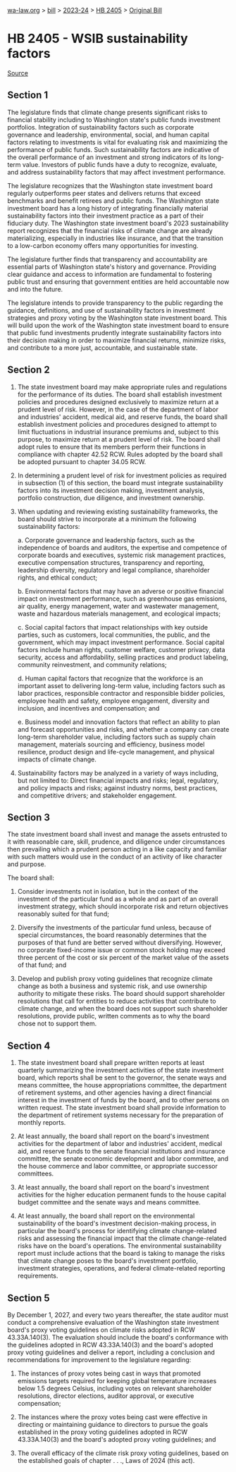 [wa-law.org](/) > [bill](/bill/) > [2023-24](/bill/2023-24/) > [HB 2405](/bill/2023-24/hb/2405/) > [Original Bill](/bill/2023-24/hb/2405/1/)

# HB 2405 - WSIB sustainability factors

[Source](http://lawfilesext.leg.wa.gov/biennium/2023-24/Pdf/Bills/House%20Bills/2405.pdf)

## Section 1
The legislature finds that climate change presents significant risks to financial stability including to Washington state's public funds investment portfolios. Integration of sustainability factors such as corporate governance and leadership, environmental, social, and human capital factors relating to investments is vital for evaluating risk and maximizing the performance of public funds. Such sustainability factors are indicative of the overall performance of an investment and strong indicators of its long-term value. Investors of public funds have a duty to recognize, evaluate, and address sustainability factors that may affect investment performance.

The legislature recognizes that the Washington state investment board regularly outperforms peer states and delivers returns that exceed benchmarks and benefit retirees and public funds. The Washington state investment board has a long history of integrating financially material sustainability factors into their investment practice as a part of their fiduciary duty. The Washington state investment board's 2023 sustainability report recognizes that the financial risks of climate change are already materializing, especially in industries like insurance, and that the transition to a low-carbon economy offers many opportunities for investing.

The legislature further finds that transparency and accountability are essential parts of Washington state's history and governance. Providing clear guidance and access to information are fundamental to fostering public trust and ensuring that government entities are held accountable now and into the future.

The legislature intends to provide transparency to the public regarding the guidance, definitions, and use of sustainability factors in investment strategies and proxy voting by the Washington state investment board. This will build upon the work of the Washington state investment board to ensure that public fund investments prudently integrate sustainability factors into their decision making in order to maximize financial returns, minimize risks, and contribute to a more just, accountable, and sustainable state.

## Section 2
1. The state investment board may make appropriate rules and regulations for the performance of its duties. The board shall establish investment policies and procedures designed exclusively to maximize return at a prudent level of risk. However, in the case of the department of labor and industries' accident, medical aid, and reserve funds, the board shall establish investment policies and procedures designed to attempt to limit fluctuations in industrial insurance premiums and, subject to this purpose, to maximize return at a prudent level of risk. The board shall adopt rules to ensure that its members perform their functions in compliance with chapter 42.52 RCW. Rules adopted by the board shall be adopted pursuant to chapter 34.05 RCW.

2. In determining a prudent level of risk for investment policies as required in subsection (1) of this section, the board must integrate sustainability factors into its investment decision making, investment analysis, portfolio construction, due diligence, and investment ownership.

3. When updating and reviewing existing sustainability frameworks, the board should strive to incorporate at a minimum the following sustainability factors:

    a. Corporate governance and leadership factors, such as the independence of boards and auditors, the expertise and competence of corporate boards and executives, systemic risk management practices, executive compensation structures, transparency and reporting, leadership diversity, regulatory and legal compliance, shareholder rights, and ethical conduct;

    b. Environmental factors that may have an adverse or positive financial impact on investment performance, such as greenhouse gas emissions, air quality, energy management, water and wastewater management, waste and hazardous materials management, and ecological impacts;

    c. Social capital factors that impact relationships with key outside parties, such as customers, local communities, the public, and the government, which may impact investment performance. Social capital factors include human rights, customer welfare, customer privacy, data security, access and affordability, selling practices and product labeling, community reinvestment, and community relations;

    d. Human capital factors that recognize that the workforce is an important asset to delivering long-term value, including factors such as labor practices, responsible contractor and responsible bidder policies, employee health and safety, employee engagement, diversity and inclusion, and incentives and compensation; and

    e. Business model and innovation factors that reflect an ability to plan and forecast opportunities and risks, and whether a company can create long-term shareholder value, including factors such as supply chain management, materials sourcing and efficiency, business model resilience, product design and life-cycle management, and physical impacts of climate change.

4. Sustainability factors may be analyzed in a variety of ways including, but not limited to: Direct financial impacts and risks; legal, regulatory, and policy impacts and risks; against industry norms, best practices, and competitive drivers; and stakeholder engagement.

## Section 3
The state investment board shall invest and manage the assets entrusted to it with reasonable care, skill, prudence, and diligence under circumstances then prevailing which a prudent person acting in a like capacity and familiar with such matters would use in the conduct of an activity of like character and purpose.

The board shall:

1. Consider investments not in isolation, but in the context of the investment of the particular fund as a whole and as part of an overall investment strategy, which should incorporate risk and return objectives reasonably suited for that fund;

2. Diversify the investments of the particular fund unless, because of special circumstances, the board reasonably determines that the purposes of that fund are better served without diversifying. However, no corporate fixed-income issue or common stock holding may exceed three percent of the cost or six percent of the market value of the assets of that fund; and

3. Develop and publish proxy voting guidelines that recognize climate change as both a business and systemic risk, and use ownership authority to mitigate these risks. The board should support shareholder resolutions that call for entities to reduce activities that contribute to climate change, and when the board does not support such shareholder resolutions, provide public, written comments as to why the board chose not to support them.

## Section 4
1. The state investment board shall prepare written reports at least quarterly summarizing the investment activities of the state investment board, which reports shall be sent to the governor, the senate ways and means committee, the house appropriations committee, the department of retirement systems, and other agencies having a direct financial interest in the investment of funds by the board, and to other persons on written request. The state investment board shall provide information to the department of retirement systems necessary for the preparation of monthly reports.

2. At least annually, the board shall report on the board's investment activities for the department of labor and industries' accident, medical aid, and reserve funds to the senate financial institutions and insurance committee, the senate economic development and labor committee, and the house commerce and labor committee, or appropriate successor committees.

3. At least annually, the board shall report on the board's investment activities for the higher education permanent funds to the house capital budget committee and the senate ways and means committee.

4. At least annually, the board shall report on the environmental sustainability of the board's investment decision-making process, in particular the board's process for identifying climate change-related risks and assessing the financial impact that the climate change-related risks have on the board's operations. The environmental sustainability report must include actions that the board is taking to manage the risks that climate change poses to the board's investment portfolio, investment strategies, operations, and federal climate-related reporting requirements.

## Section 5
By December 1, 2027, and every two years thereafter, the state auditor must conduct a comprehensive evaluation of the Washington state investment board's proxy voting guidelines on climate risks adopted in RCW 43.33A.140(3). The evaluation should include the board's conformance with the guidelines adopted in RCW 43.33A.140(3) and the board's adopted proxy voting guidelines and deliver a report, including a conclusion and recommendations for improvement to the legislature regarding:

1. The instances of proxy votes being cast in ways that promoted emissions targets required for keeping global temperature increases below 1.5 degrees Celsius, including votes on relevant shareholder resolutions, director elections, auditor approval, or executive compensation;

2. The instances where the proxy votes being cast were effective in directing or maintaining guidance to directors to pursue the goals established in the proxy voting guidelines adopted in RCW 43.33A.140(3) and the board's adopted proxy voting guidelines; and

3. The overall efficacy of the climate risk proxy voting guidelines, based on the established goals of chapter . . ., Laws of 2024 (this act).
